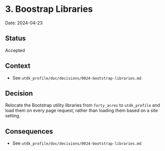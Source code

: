 # 3. Boostrap Libraries

Date: 2024-04-23

## Status

Accepted

## Context

- See `utdk_profile/doc/decisions/0024-bootstrap-libraries.md`

## Decision

Relocate the Bootstrap utility libraries from `forty_acres` to `utdk_profile` and load them on every page request, rather than loading them based on a site setting.

## Consequences

- See `utdk_profile/doc/decisions/0024-bootstrap-libraries.md`
